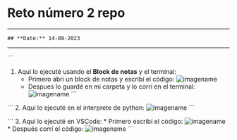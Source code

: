 # Reto número 2 repo
---
    ## **Date:** 14-08-2023
---

´´´
1. Aquí lo ejecuté usando el **Block de notas** y el terminal:
    * Primero abri un block de notas y escribí el código:
        ![imagename](https://drive.google.com/file/d/1WMH3dYxv_X1XJlCPbCsG_JcLd6rIafg-/view?usp=sharing)
    * Despues lo guardé en mi carpeta y lo corrí en el terminal:
        ![imagename]()
´´´

´´´
2. Aquí lo ejecuté en el interprete de python:
    ![imagename](https://drive.google.com/file/d/18u3HzJyCxXaKrVx6hKedSw_x1IP55yXs/view?usp=sharing)
´´´

´´´
3. Aquí lo ejecuté en VSCode:
    * Primero escribí el código:
        ![imagename](https://drive.google.com/file/d/1W1H3Jr4NCf_MDXhZoFS7EwO6MWR3zPZB/view?usp=sharing)
    * Después corrí el código:
        ![imagename](https://drive.google.com/file/d/1Z7Oe3yJ1SL0MCYTJDFvHyAjvh9O_Z7o8/view?usp=sharing)
´´´
